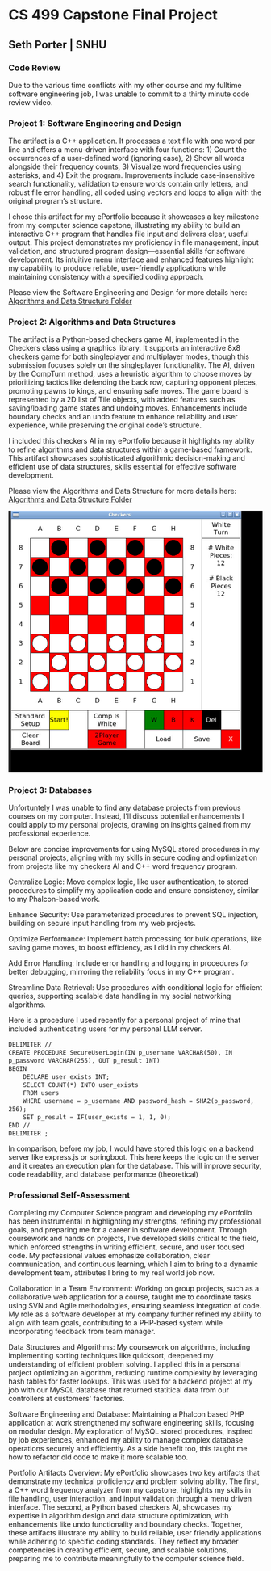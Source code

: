 # CS 499 Capstone Final Project
## Seth Porter | SNHU

### Code Review
Due to the various time conflicts with my other course and my fulltime software engineering job, I was unable to commit to a thirty minute code review video.

### Project 1: Software Engineering and Design
The artifact is a C++ application. It processes a text file with one word per line and offers a menu-driven interface with four functions: 1) Count the occurrences of a user-defined word (ignoring case), 2) Show all words alongside their frequency counts, 3) Visualize word frequencies using asterisks, and 4) Exit the program. Improvements include case-insensitive search functionality, validation to ensure words contain only letters, and robust file error handling, all coded using vectors and loops to align with the original program’s structure.

I chose this artifact for my ePortfolio because it showcases a key milestone from my computer science capstone, illustrating my ability to build an interactive C++ program that handles file input and delivers clear, useful output. This project demonstrates my proficiency in file management, input validation, and structured program design—essential skills for software development. Its intuitive menu interface and enhanced features highlight my capability to produce reliable, user-friendly applications while maintaining consistency with a specified coding approach.

Please view the Software Engineering and Design for more details here: [Algorithms and Data Structure Folder](https://github.com/SethPorterCoder/SethPorterCoder.github.io/tree/main/Software%20Design%20and%20Engineering)

### Project 2: Algorithms and Data Structures
The artifact is a Python-based checkers game AI, implemented in the Checkers class using a graphics library.  It supports an interactive 8x8 checkers game for both singleplayer and multiplayer modes, though this submission focuses solely on the singleplayer functionality. The AI, driven by the CompTurn method, uses a heuristic algorithm to choose moves by prioritizing tactics like defending the back row, capturing opponent pieces, promoting pawns to kings, and ensuring safe moves. The game board is represented by a 2D list of Tile objects, with added features such as saving/loading game states and undoing moves. Enhancements include boundary checks and an undo feature to enhance reliability and user experience, while preserving the original code’s structure.

I included this checkers AI in my ePortfolio because it highlights my ability to refine algorithms and data structures within a game-based framework. This artifact showcases sophisticated algorithmic decision-making and efficient use of data structures, skills essential for effective software development.

Please view the Algorithms and Data Structure for more details here: [Algorithms and Data Structure Folder](https://github.com/SethPorterCoder/SethPorterCoder.github.io/tree/main/Algorithms%20and%20Data%20Structures)


![checkers](./pictures/checkers.png)

### Project 3: Databases
Unfortuntely I was unable to find any database projects from previous courses on my computer.  Instead, I’ll discuss potential enhancements I could apply to my personal projects, drawing on insights gained from my professional experience.

Below are concise improvements for using MySQL stored procedures in my personal projects, aligning with my skills in secure coding and optimization from projects like my checkers AI and C++ word frequency program.

Centralize Logic: Move complex logic, like user authentication, to stored procedures to simplify my application code and ensure consistency, similar to my Phalcon-based work.

Enhance Security: Use parameterized procedures to prevent SQL injection, building on secure input handling from my web projects.

Optimize Performance: Implement batch processing for bulk operations, like saving game moves, to boost efficiency, as I did in my checkers AI.

Add Error Handling: Include error handling and logging in procedures for better debugging, mirroring the reliability focus in my C++ program.

Streamline Data Retrieval: Use procedures with conditional logic for efficient queries, supporting scalable data handling in my social networking algorithms.

Here is a procedure I used recently for a personal project of mine that included authenticating users for my personal LLM server.
```
DELIMITER //
CREATE PROCEDURE SecureUserLogin(IN p_username VARCHAR(50), IN p_password VARCHAR(255), OUT p_result INT)
BEGIN
    DECLARE user_exists INT;
    SELECT COUNT(*) INTO user_exists
    FROM users
    WHERE username = p_username AND password_hash = SHA2(p_password, 256);
    SET p_result = IF(user_exists = 1, 1, 0);
END //
DELIMITER ;
```

In comparison, before my job, I would have stored this logic on a backend server like express.js or springboot.  This here keeps the logic on the server and it creates an execution plan for the database.  This will improve security, code readability, and database performance (theoretical)

### Professional Self-Assessment
Completing my Computer Science program and developing my ePortfolio has been instrumental in highlighting my strengths, refining my professional goals, and preparing me for a career in software development.  Through coursework and hands on projects, I’ve developed skills critical to the field, which enforced strengths in writing efficient, secure, and user focused code.  My professional values emphasize collaboration, clear communication, and continuous learning, which I aim to bring to a dynamic development team, attributes I bring to my real world job now.

Collaboration in a Team Environment: Working on group projects, such as a collaborative web application for a course, taught me to coordinate tasks using SVN and Agile methodologies, ensuring seamless integration of code. My role as a software developer at my company further refined my ability to align with team goals, contributing to a PHP-based system while incorporating feedback from team manager.

Data Structures and Algorithms: My coursework on algorithms, including implementing sorting techniques like quicksort, deepened my understanding of efficient problem solving.  I applied this in a personal project optimizing an algorithm, reducing runtime complexity by leveraging hash tables for faster lookups.  This was used for a backend project at my job with our MySQL database that returned statitical data from our controllers at customers' factories.

Software Engineering and Database: Maintaining a Phalcon based PHP application at work strengthened my software engineering skills, focusing on modular design.  My exploration of MySQL stored procedures, inspired by job experiences, enhanced my ability to manage complex database operations securely and efficiently.  As a side benefit too, this taught me how to refactor old code to make it more scalable too.

Portfolio Artifacts Overview: My ePortfolio showcases two key artifacts that demonstrate my technical proficiency and problem solving ability.  The first, a C++ word frequency analyzer from my capstone, highlights my skills in file handling, user interaction, and input validation through a menu driven interface.  The second, a Python based checkers AI, showcases my expertise in algorithm design and data structure optimization, with enhancements like undo functionality and boundary checks.  Together, these artifacts illustrate my ability to build reliable, user friendly applications while adhering to specific coding standards.  They reflect my broader competencies in creating efficient, secure, and scalable solutions, preparing me to contribute meaningfully to the computer science field.
